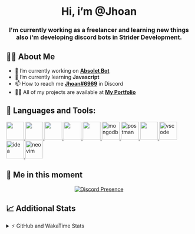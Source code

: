 <h1 align="center">Hi, i’m @Jhoan</h1>
<h3 align="center">I'm currently working as a freelancer and learning new things also i'm developing discord bots in Strider Development.</h3>

## 🙋‍♂️ About Me

- 🔭 I’m currently working on **[Absolet Bot](https://strider.cloud)**
- 🌱 I’m currently learning **Javascript**
- 📫 How to reach me **[Jhoan#6969](https://jhoan.monster/)** in Discord
- 👨‍💻 All of my projects are available at **[My Portfolio](https://jhoan.monster)**

## 🚀 Languages and Tools:
<p align="left"> 
    <a href="https://developer.mozilla.org/en-US/docs/Web/JavaScript" target="_blank"> <img src="https://img.icons8.com/color/48/000000/javascript.png" width="48" height="48"/> </a> 
    <a href="https://www.w3.org/html/" target="_blank"> <img src="https://img.icons8.com/color/48/000000/html-5.png" width="48" height="48"/> </a> 
    <a href="https://www.w3schools.com/css/" target="_blank"> <img src="https://img.icons8.com/color/48/000000/css3.png" width="48" height="48"/> </a> 
    <a href="https://getbootstrap.com" target="_blank"> <img src="https://img.icons8.com/color/48/000000/bootstrap.png" width="48" height="48"/> </a> 
    <a href="https://nodejs.org" target="_blank"> <img src="https://i.imgur.com/XX8lvL7.png" width="48" height="48"/> </a> 
    <a href="https://www.mongodb.com/" target="_blank"> <img src="https://i.imgur.com/nRtS3AN.png" alt="mongodb" width="48" height="48"/> </a> 
    <a href="https://postman.com" target="_blank"> <img src="https://www.vectorlogo.zone/logos/getpostman/getpostman-icon.svg" alt="postman" width="48" height="48"/> </a>   
    <a href="https://git-scm.com/" target="_blank"> <img src="https://img.icons8.com/color/48/000000/git.png" width="48" height="48"/> </a> 
    <a href="https://code.visualstudio.com" target="_blank" > <img src="https://upload.wikimedia.org/wikipedia/commons/thumb/9/9a/Visual_Studio_Code_1.35_icon.svg/2048px-Visual_Studio_Code_1.35_icon.svg.png" alt="vscode" width="48" height="48"> </a>
    <a href="https://www.jetbrains.com/es-es/idea/" target="_blank" > <img src="https://resources.jetbrains.com/storage/products/intellij-idea/img/meta/intellij-idea_logo_300x300.png" alt="idea" width="48" height="48"> </a>
    <a href="https://neovim.io" target="_blank"> <img src="https://icons.iconarchive.com/icons/papirus-team/papirus-apps/512/nvim-icon.png" alt="neovim" width="48" height="48"/> </a>
</p>
  
## 👤 Me in this moment
<p align="center">
    <a href="https://discord.com/users/852617426591154177" target="_blank" rel="nofollow">
        <img src="https://lanyard-profile-readme.vercel.app/api/852617426591154177?idleMessage=Probably%20coding%20Absolet..." alt="Discord Presence" align="center">
    </a>
</p>

## 📈 Additional Stats
<details>
    <summary>⚡ GitHub and WakaTime Stats</summary>
    <br/>

<!--START_SECTION:waka-->
![Code Time](http://img.shields.io/badge/Code%20Time-224%20hrs%209%20mins-blue)

**🐱 My GitHub Data** 

> 🏆 586 Contributions in the Year 2022
 > 
> 📦 46.7 kB Used in GitHub's Storage 
 > 
> 💼 Opted to Hire
 > 
> 📜 4 Public Repositories 
 > 
> 🔑 20 Private Repositories  
 > 
**I'm an Early 🐤** 

```text
🌞 Morning    54 commits     ██░░░░░░░░░░░░░░░░░░░░░░░   9.63% 
🌆 Daytime    234 commits    ██████████░░░░░░░░░░░░░░░   41.71% 
🌃 Evening    239 commits    ██████████░░░░░░░░░░░░░░░   42.6% 
🌙 Night      34 commits     █░░░░░░░░░░░░░░░░░░░░░░░░   6.06%

```
📅 **I'm Most Productive on Saturday** 

```text
Monday       73 commits     ███░░░░░░░░░░░░░░░░░░░░░░   13.01% 
Tuesday      88 commits     ████░░░░░░░░░░░░░░░░░░░░░   15.69% 
Wednesday    98 commits     ████░░░░░░░░░░░░░░░░░░░░░   17.47% 
Thursday     44 commits     ██░░░░░░░░░░░░░░░░░░░░░░░   7.84% 
Friday       68 commits     ███░░░░░░░░░░░░░░░░░░░░░░   12.12% 
Saturday     119 commits    █████░░░░░░░░░░░░░░░░░░░░   21.21% 
Sunday       71 commits     ███░░░░░░░░░░░░░░░░░░░░░░   12.66%

```


📊 **This Week I Spent My Time On** 

```text
⌚︎ Time Zone: America/Bogota

💬 Programming Languages: 
JavaScript               19 hrs 26 mins      █████████████████░░░░░░░░   69.39% 
Markdown                 4 hrs 46 mins       ████░░░░░░░░░░░░░░░░░░░░░   17.03% 
JSON                     1 hr 29 mins        █░░░░░░░░░░░░░░░░░░░░░░░░   5.32% 
YAML                     44 mins             ░░░░░░░░░░░░░░░░░░░░░░░░░   2.66% 
EJS                      32 mins             ░░░░░░░░░░░░░░░░░░░░░░░░░   1.95%

🔥 Editors: 
VS Code                  28 hrs              █████████████████████████   100.0%

🐱‍💻 Projects: 
absolet-guide            9 hrs 4 mins        ████████░░░░░░░░░░░░░░░░░   32.42% 
Absolet-Bot              5 hrs 27 mins       ████░░░░░░░░░░░░░░░░░░░░░   19.46% 
Strider-System           5 hrs 17 mins       ████░░░░░░░░░░░░░░░░░░░░░   18.9% 
sms-script               2 hrs 41 mins       ██░░░░░░░░░░░░░░░░░░░░░░░   9.62% 
ticket-sub-menus         1 hr 25 mins        █░░░░░░░░░░░░░░░░░░░░░░░░   5.07%

💻 Operating System: 
Linux                    28 hrs              █████████████████████████   100.0%

```

**I Mostly Code in JavaScript** 

```text
JavaScript               14 repos            █████████████████░░░░░░░░   70.0% 
Java                     2 repos             ██░░░░░░░░░░░░░░░░░░░░░░░   10.0% 
SCSS                     1 repo              █░░░░░░░░░░░░░░░░░░░░░░░░   5.0% 
TypeScript               1 repo              █░░░░░░░░░░░░░░░░░░░░░░░░   5.0% 
Shell                    1 repo              █░░░░░░░░░░░░░░░░░░░░░░░░   5.0%

```



 Last Updated on 19/06/2022 04:54:56 UTC
<!--END_SECTION:waka-->
</details>
